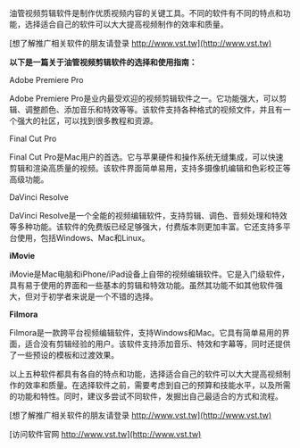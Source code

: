油管视频剪辑软件是制作优质视频内容的关键工具。不同的软件有不同的特点和功能，选择适合自己的软件可以大大提高视频制作的效率和质量。

[想了解推广相关软件的朋友请登录 http://www.vst.tw](http://www.vst.tw)

**以下是一篇关于油管视频剪辑软件的选择和使用指南：**

Adobe Premiere Pro

Adobe Premiere Pro是业内最受欢迎的视频剪辑软件之一。它功能强大，可以剪辑、调整颜色、添加音乐和特效等等。该软件支持各种格式的视频文件，并且有一个强大的社区，可以找到很多教程和资源。

Final Cut Pro

Final Cut Pro是Mac用户的首选。它与苹果硬件和操作系统无缝集成，可以快速剪辑和渲染高质量的视频。该软件界面简单易用，支持多摄像机编辑和色彩校正等高级功能。

DaVinci Resolve

DaVinci Resolve是一个全能的视频编辑软件，支持剪辑、调色、音频处理和特效等多种功能。该软件的免费版已经足够强大，付费版本则更加丰富。它还支持多平台使用，包括Windows、Mac和Linux。

**iMovie**

iMovie是Mac电脑和iPhone/iPad设备上自带的视频编辑软件。它是入门级软件，具有易于使用的界面和一些基本的剪辑和特效功能。虽然其功能不如其他软件强大，但对于初学者来说是一个不错的选择。

**Filmora**

Filmora是一款跨平台视频编辑软件，支持Windows和Mac。它具有简单易用的界面，适合没有剪辑经验的用户。该软件支持添加音乐、特效和字幕等，同时还提供了一些预设的模板和过渡效果。

以上五种软件都具有各自的特点和功能，选择适合自己的软件可以大大提高视频制作的效率和质量。在选择软件之前，需要考虑到自己的预算和技能水平，以及所需的功能和特性。同时，建议多尝试不同软件，发掘出自己最适合的方式和流程。

[想了解推广相关软件的朋友请登录 http://www.vst.tw](http://www.vst.tw)


[访问软件官网 http://www.vst.tw](http://www.vst.tw)
